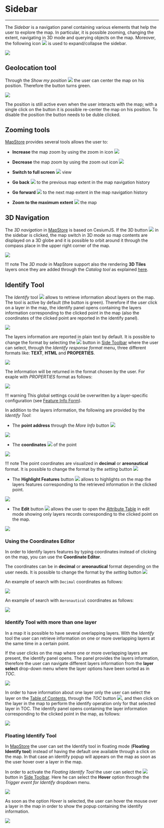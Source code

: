 # Sidebar

*********

The *Sidebar* is a navigation panel containing various elements that help the user to explore the map. In particular, it is possible zooming, changing the extent, navigating in 3D mode and querying objects on the map.
Moreover, the following icon <img src="../img/button/collapse.jpg" class="ms-docbutton"/> is used to expand/collapse the sidebar.

<img src="../img/side-bar/sidebar.jpg" class="ms-docimage"/>

## Geolocation tool

Through the *Show my position* <img src="../img/button/geolocation.jpg" class="ms-docbutton"/> the user can center the map on his position. Therefore the button turns green.

<img src="../img/side-bar/position.jpg" class="ms-docimage"/>

The position is still active even when the user interacts with the map; with a single click on the button it is possible re-center the map on his position.
To disable the position the button needs to be duble clicked.

## Zooming tools

[MapStore](https://mapstore.geosolutionsgroup.com/mapstore/#/) provides several tools allows the user to:

* **Increase** the map zoom by using the zoom in icon <img src="../img/button/zoom-in.jpg" class="ms-docbutton"/>

* **Decrease** the map zoom by using the zoom out icon <img src="../img/button/zoom-out.jpg" class="ms-docbutton"/>

* **Switch to full screen**  <img src="../img/button/full-screen.jpg" class="ms-docbutton"/> view

* **Go back** <img src="../img/button/back-extent.jpg" class="ms-docbutton"/> to the previous map extent in the map navigation history

* **Go forward** <img src="../img/button/forward-extent.jpg" class="ms-docbutton"/> to the next map extent in the map navigation history

* **Zoom to the maximum extent** <img src="../img/button/max-extent.jpg" class="ms-docbutton"/> the map

## 3D Navigation

The *3D navigation* in [MapStore](https://mapstore.geosolutionsgroup.com/mapstore/#/) is based on CesiumJS. If the 3D button <img src="../img/button/3D-icon.jpg" class="ms-docbutton"/> in the sidebar is clicked, the map switch in 3D mode so map contents are displayed on a 3D globe and it is possible to orbit around it through the compass place in the upper right corner of the map.

<img src="../img/side-bar/3D-mode.jpg" class="ms-docimage"/>

!!! note
    The *3D mode* in MapStore support also the rendering **3D Tiles** layers once they are added through the *Catalog tool* as explained [here](catalog.md#3d-tiles-catalog).

## Identify Tool

The *Identify* tool <img src="../img/button/identify.jpg" class="ms-docbutton"/> allows to retrieve information about layers on the map.
The tool is active by default (the button is green). Therefore if the user click on a layer in the map, the identify panel opens containing the layers information corresponding to the clicked point in the map (also the coordinates of the clicked point are reported in the identify panel).

<img src="../img/side-bar/identify-tool.jpg" class="ms-docimage"/>

The layers information are reported in plain text by default. It is possible to change the format by selecting the <img src="../img/button/settings2.jpg" class="ms-docbutton"/> button in [Side Toolbar](mapstore-toolbars.md#side-toolbar) where the user can select, through the *Identify response format* menu, three different formats like: **TEXT**, **HTML** and **PROPERTIES**.

<img src="../img/side-bar/format-options.jpg" class="ms-docimage" style="max-width:400px;"/>

The information will be returned in the format chosen by the user. For exaple with *PROPERTIES* format as follows:

<img src="../img/side-bar/format_example.jpg" class="ms-docimage"/>

!!! warning
    This global settings could be overwritten by a layer-specific configuration (see [Feature Info Form](layer-settings.md#feature-info-form)).

In addition to the layers information, the following are provided by the *Identify Tool*:

* The **point address**  through the *More Info* button  <img src="../img/button/more_info_icon.jpg" class="ms-docbutton"/>

<img src="../img/side-bar/more-info.jpg" class="ms-docimage"/>

* The **coordinates** <img src="../img/button/coordinates_editor_icon.jpg" class="ms-docbutton"/> of the point

<img src="../img/side-bar/coordinate.jpg" class="ms-docimage"/>

!!! note
    The point coordinates are visualized in **decimal** or **areonautical** format. It is possible to change the format by the *setting* button <img src="../img/button/gear_icon.jpg" class="ms-docbutton" style="max-heigth:50px;"/>

* The **Highlight Features** button <img src="../img/button/highlight_features_icon.jpg" class="ms-docbutton"/> allows to highlights on the map the layers features corresponding to the retrieved information in the clicked point.

<img src="../img/side-bar/hightlight-point1.gif" class="ms-docimage"/>

* The **Edit** button <img src="../img/button/edit_button.jpg" class="ms-docbutton"/> allows the user to open the [Attribute Table](attributes-table.md)  in edit mode showing only layers records corresponding to the clicked point on the map.

<img src="../img/side-bar/edit_identify.gif" class="ms-docimage"/>

### Using the Coordinates Editor

In order to Identify layers features by typing coordinates instead of clicking on the map, you can use the **Coordinate Editor**.

The coordinates can be in **decimal** or **areonautical** format depending on the user needs. It is possible to change the format by the *setting* button <img src="../img/button/gear_icon.jpg" class="ms-docbutton" style="max-heigth:50px;"/>

An example of search with `Decimal` coordinates as follows:

<img src="../img/side-bar/decimal-ex.gif" class="ms-docimage"  />

An example of search with `Aeronautical` coordinates as follows:

<img src="../img/side-bar/areonautical-ex.gif" class="ms-docimage"  style="max-width:700px;"/>

### Identify Tool with more than one layer

In a map it is possible to have several overlapping layers. With the *Identify* tool the user can retrieve information on one or more overlapping layers at the same time in a certain point.

If the user clicks on the map where one or more overlapping layers are present, the identify panel opens. The panel provides the layers information, therefore the user can navigate different layers information from the **layer select** drop-down menu where the layer options have been sorted as in *TOC*.

<img src="../img/side-bar/layers.jpg" class="ms-docimage"/>

In order to have information about one layer only the user can select the layer on the [Table of Contents](toc.md#table-of-contents), through the *TOC* button <img src="../img/button/show-layers.jpg" class="ms-docbutton"/>, and then click on the layer in the map to perform the identify operation only for that selected layer in TOC. The identify panel opens containing the layer information corresponding to the clicked point in the map, as follows:

<img src="../img/side-bar/layer.gif" class="ms-docimage"/>

### Floating Identify Tool

In [MapStore](https://mapstore.geosolutionsgroup.com/mapstore/#/) the user can set the Identify tool in floating mode (**Floating Identify tool**) instead of having the default one available through a click on the map. In that case an identify popup will appears on the map as soon as the user hover over a layer in the map.

In order to activate the *Floating Identify Tool* the user can select the  <img src="../img/button/settings2.jpg" class="ms-docbutton"/> button in [Side Toolbar](mapstore-toolbars.md#side-toolbar). Here he can select the **Hover** option through the *Trigger event for Identify* dropdown menu.

<img src="../img/side-bar/setting-hover.jpg" class="ms-docimage"/>

As soon as the option *Hover* is selected, the user can hover the mouse over a layer in the map in order to show the popup containing the identify information.

<img src="../img/side-bar/hover-over-map.gif" class="ms-docimage"/>
